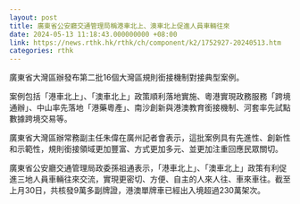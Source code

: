 ```yaml
---
layout: post
title: 廣東省公安廳交通管理局稱港車北上、澳車北上促進人員車輛往來
date: 2024-05-13 11:18:43.000000000 +08:00
link: https://news.rthk.hk/rthk/ch/component/k2/1752927-20240513.htm
categories: rthk
---
```


廣東省大灣區辦發布第二批16個大灣區規則銜接機制對接典型案例。

案例包括「港車北上」、「澳車北上」政策順利落地實施、粵港實現政務服務「跨境通辦」、中山率先落地「港藥粵產」、南沙創新與港澳教育銜接機制、河套率先試點數據跨境交易等。

廣東省大灣區辦常務副主任朱偉在廣州記者會表示，這批案例具有先進性、創新性和示範性，規則銜接領域更加豐富、方式更加多元、並更加注重回應民眾關切。

廣東省公安廳交通管理局政委孫祖通表示，「港車北上」、「澳車北上」政策有利促進三地人員車輛往來交流，實現更密切、方便、自主的人來人往、車來車往。截至上月30日，共核發9萬多副牌證，港澳單牌車已經出入境超過230萬架次。
